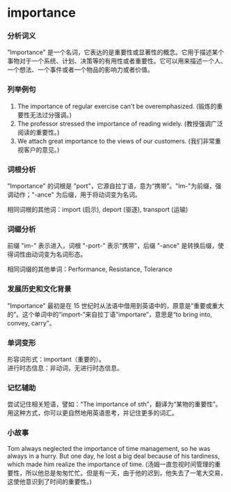 # importance

### 分析词义

  

"Importance" 是一个名词，它表达的是重要性或显著性的概念。它用于描述某个事物对于一个系统、计划、决策等的有用性或者重要性。它可以用来描述一个人、一个想法、一个事件或者一个物品的影响力或者价值。

  

### 列举例句

  

1.  The importance of regular exercise can't be overemphasized. (锻炼的重要性无法过分强调。)
2.  The professor stressed the importance of reading widely. (教授强调广泛阅读的重要性。)
3.  We attach great importance to the views of our customers. (我们非常重视客户的意见。)

  

### 词根分析

  

"Importance" 的词根是 "port"，它源自拉丁语，意为“携带”。"Im-"为前缀，强调动作；"-ance" 为后缀，用于将动词变为名词。

  

相同词根的其他词：import (启示), deport (驱逐), transport (运输)

  

### 词缀分析

  

前缀 "im-" 表示进入，词根 "-port-" 表示"携带"，后缀 "-ance" 是转换后缀，使得词性由动词变为名词形态。

  

相同词缀的其他单词：Performance, Resistance, Tolerance

  

### 发展历史和文化背景

  

"Importance" 最初是在 15 世纪时从法语中借用到英语中的，原意是“重要或重大的”。这个单词中的“import-”来自拉丁语“importare”，意思是“to bring into, convey, carry”。

  

### 单词变形

  

形容词形式：important（重要的）。  
进行时态信息：非动词，无进行时态信息。

  

### 记忆辅助

  

尝试记住相关短语，譬如：“The importance of sth”，翻译为“某物的重要性”。用这种方式，你可以更自然地用英语思考，并记住更多的词汇。

  

### 小故事

  

Tom always neglected the importance of time management, so he was always in a hurry. But one day, he lost a big deal because of his tardiness, which made him realize the importance of time. (汤姆一直忽视时间管理的重要性，所以他总是匆匆忙忙。但是有一天，由于他的迟到，他失去了一笔大交易，这使他意识到了时间的重要性。)
